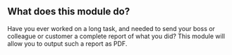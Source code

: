 ## What does this module do?

Have you ever worked on a long task, and needed to send your boss or colleague or customer a complete report of what you did? This module will allow you to output such a report as PDF.
